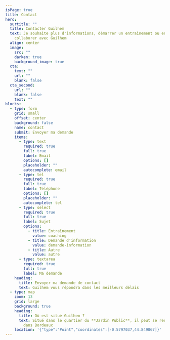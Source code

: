 ```yaml
---
isPage: true
title: Contact
hero:
  surtitle: ""
  title: Contacter Guilhem
  text: J﻿e souhaite plus d'informations, démarrer un entraînement ou encore
    collaborer avec Guilhem
  align: center
  image:
    src: ""
    darken: true
    background_image: true
  cta:
    text: ""
    url: ""
    blank: false
  cta_second:
    url: ""
    blank: false
    text: ""
blocks:
  - type: form
    grid: small
    offset: center
    background: false
    name: contact
    submit: Envoyer ma demande
    items:
      - type: text
        required: true
        full: true
        label: Email
        options: []
        placeholder: ""
        autocomplete: email
      - type: tel
        required: true
        full: true
        label: Téléphone
        options: []
        placeholder: ""
        autocomplete: tel
      - type: select
        required: true
        full: true
        label: Sujet
        options:
          - title: Entraînement
            value: coaching
          - title: Demande d'information
            value: demande-information
          - title: Autre
            value: autre
      - type: textarea
        required: true
        full: true
        label: Ma demande
    heading:
      title: Envoyer ma demande de contact
      text: G﻿uilhem vous répondra dans les meilleurs délais
  - type: map
    zoom: 13
    grid: large
    background: true
    heading:
      title: Où est situé Guilhem ?
      text: Situé dans le quartier du **Jardin Public**, il peut se rendre rapidement
        dans Bordeaux
    location: '{"type":"Point","coordinates":[-0.5797037,44.849067]}'
---
```

